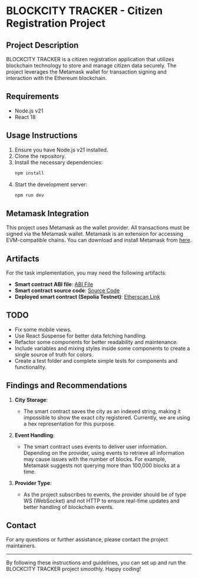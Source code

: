 # BLOCKCITY TRACKER - Citizen Registration Project

## Project Description

BLOCKCITY TRACKER is a citizen registration application that utilizes blockchain technology to store and manage citizen data securely. The project leverages the Metamask wallet for transaction signing and interaction with the Ethereum blockchain.

## Requirements

- Node.js v21
- React 18

## Usage Instructions

1. Ensure you have Node.js v21 installed.
2. Clone the repository.
3. Install the necessary dependencies:
    ```bash
    npm install
    ```
4. Start the development server:
    ```bash
    npm run dev
    ```

## Metamask Integration

This project uses Metamask as the wallet provider. All transactions must be signed via the Metamask wallet. Metamask is an extension for accessing EVM-compatible chains. You can download and install Metamask from [here](https://metamask.io/).

## Artifacts

For the task implementation, you may need the following artifacts:

- **Smart contract ABI file**: [ABI File](https://gist.github.com/IhorYermakovSecurrency/6b246d769154b145d730b98b5b61e883)
- **Smart contract source code**: [Source Code](https://gist.github.com/IhorYermakovSecurrency/651202f46b90be531e95bca2b41d7571)
- **Deployed smart contract (Sepolia Testnet)**: [Etherscan Link](https://sepolia.etherscan.io/address/0xa011799d9467d2b33768fb1a3512f1b468b87e96)

## TODO

- Fix some mobile views.
- Use React Suspense for better data fetching handling.
- Refactor some components for better readability and maintenance.
- Include variables and mixing styles inside some components to create a single source of truth for colors.
- Create a test folder and complete simple tests for components and functionality.

## Findings and Recommendations

1. **City Storage**:
    - The smart contract saves the city as an indexed string, making it impossible to show the exact city registered. Currently, we are using a hex representation for this purpose.

2. **Event Handling**:
    - The smart contract uses events to deliver user information. Depending on the provider, using events to retrieve all information may cause issues with the number of blocks. For example, Metamask suggests not querying more than 100,000 blocks at a time.

3. **Provider Type**:
    - As the project subscribes to events, the provider should be of type WS (WebSocket) and not HTTP to ensure real-time updates and better handling of blockchain events.

## Contact

For any questions or further assistance, please contact the project maintainers.

---

By following these instructions and guidelines, you can set up and run the BLOCKCITY TRACKER project smoothly. Happy coding!
